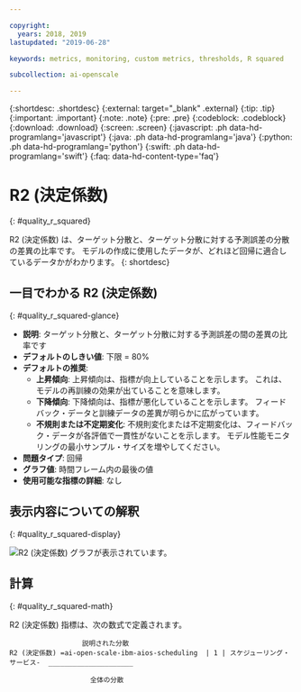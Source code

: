 ```yaml
---

copyright:
  years: 2018, 2019
lastupdated: "2019-06-28"

keywords: metrics, monitoring, custom metrics, thresholds, R squared

subcollection: ai-openscale

---
```


{:shortdesc: .shortdesc}
{:external: target="_blank" .external}
{:tip: .tip}
{:important: .important}
{:note: .note}
{:pre: .pre}
{:codeblock: .codeblock}
{:download: .download}
{:screen: .screen}
{:javascript: .ph data-hd-programlang='javascript'}
{:java: .ph data-hd-programlang='java'}
{:python: .ph data-hd-programlang='python'}
{:swift: .ph data-hd-programlang='swift'}
{:faq: data-hd-content-type='faq'}

# R2 (決定係数)
{: #quality_r_squared}

R2 (決定係数) は、ターゲット分散と、ターゲット分散に対する予測誤差の分散の差異の比率です。 モデルの作成に使用したデータが、どれほど回帰に適合しているデータかがわかります。
{: shortdesc}

## 一目でわかる R2 (決定係数)
{: #quality_r_squared-glance}

- **説明**: ターゲット分散と、ターゲット分散に対する予測誤差の間の差異の比率です
- **デフォルトのしきい値**: 下限 = 80%
- **デフォルトの推奨**:
   - **上昇傾向**: 上昇傾向は、指標が向上していることを示します。 これは、モデルの再訓練の効果が出ていることを意味します。
   - **下降傾向**: 下降傾向は、指標が悪化していることを示します。 フィードバック・データと訓練データの差異が明らかに広がっています。
   - **不規則または不定期変化**: 不規則変化または不定期変化は、フィードバック・データが各評価で一貫性がないことを示します。 モデル性能モニタリングの最小サンプル・サイズを増やしてください。
- **問題タイプ**: 回帰
- **グラフ値**: 時間フレーム内の最後の値
- **使用可能な指標の詳細**: なし

## 表示内容についての解釈
{: #quality_r_squared-display}

![R2 (決定係数) グラフが表示されています。](images/xxxx.png)

## 計算
{: #quality_r_squared-math}

R2 (決定係数) 指標は、次の数式で定義されます。

```
                  説明された分散
R2 (決定係数) =ai-open-scale-ibm-aios-scheduling  | 1 | スケジューリング・サービス-  _____________________

                    全体の分散
```
